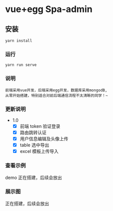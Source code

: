 # vue+egg Spa-admin

## 安装

```
yarn install
```

### 运行

```
yarn run serve
```

### 说明

```
前端采用vue开发，后端采用egg开发，数据库采用mongodB,
从零开始搭建，特别适合对前后端通信流程不太清晰的同学！~

```

### 更新说明

- 1.0
  - [x] 前端 token 验证登录
  - [x] 路由跳转认证
  - [x] 用户信息编辑及头像上传
  - [x] table 选中导出
  - [x] excel 模板上传导入

### 查看示例

demo 正在搭建，后续会放出

### 展示图

正在搭建，后续会放出
